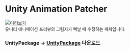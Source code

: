 # Unity Animation Patcher
[![미리보기](https://i9.ytimg.com/vi_webp/ntnLfhvuHyA/maxresdefault.webp?v=6514b06a&sqp=CPzU16gG&rs=AOn4CLBeDdO6mUblIAtb8dU4fwQdDcsLmw)](https://youtu.be/ntnLfhvuHyA?si=MMKwv5RdyNyy4hic)  
유니티 애니메이션 프리뷰의 그림자가 뻑날 때 수정하는 패처입니다.

### UnityPackage -> [UnityPackage]([https://github.com/NK-Studio/FMOD-Plus/releases](https://github.com/NK-Studio/Unity-AnimationPreview-Patcher/releases/tag/1.0.0)https://github.com/NK-Studio/Unity-AnimationPreview-Patcher/releases/tag/1.0.0) 다운로드
